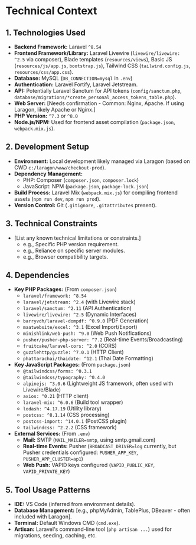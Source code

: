 # Technical Context

## 1. Technologies Used

*   **Backend Framework:** Laravel `^8.54`
*   **Frontend Framework/Library:** Laravel Livewire (`livewire/livewire: ^2.5` via composer), Blade templates (`resources/views`), Basic JS (`resources/js/app.js`, `bootstrap.js`), Tailwind CSS (`tailwind.config.js`, `resources/css/app.css`).
*   **Database:** MySQL (`DB_CONNECTION=mysql` in `.env`)
*   **Authentication:** Laravel Fortify, Laravel Jetstream.
*   **API:** Potentially Laravel Sanctum for API tokens (`config/sanctum.php`, `database/migrations/*create_personal_access_tokens_table.php`).
*   **Web Server:** [Needs confirmation - Common: Nginx, Apache. If using Laragon, likely Apache or Nginx.]
*   **PHP Version:** `^7.3` or `^8.0`
*   **Node.js/NPM:** Used for frontend asset compilation (`package.json`, `webpack.mix.js`).

## 2. Development Setup

*   **Environment:** Local development likely managed via Laragon (based on CWD `c:/laragon/www/checkout-prod`).
*   **Dependency Management:**
    *   PHP: Composer (`composer.json`, `composer.lock`)
    *   JavaScript: NPM (`package.json`, `package-lock.json`)
*   **Build Process:** Laravel Mix (`webpack.mix.js`) for compiling frontend assets (`npm run dev`, `npm run prod`).
*   **Version Control:** Git (`.gitignore`, `.gitattributes` present).

## 3. Technical Constraints

*   [List any known technical limitations or constraints.]
    *   e.g., Specific PHP version requirement.
    *   e.g., Reliance on specific server modules.
    *   e.g., Browser compatibility targets.

## 4. Dependencies

*   **Key PHP Packages:** (From `composer.json`)
    *   `laravel/framework: ^8.54`
    *   `laravel/jetstream: ^2.4` (with Livewire stack)
    *   `laravel/sanctum: ^2.11` (API Authentication)
    *   `livewire/livewire: ^2.5` (Dynamic Interfaces)
    *   `barryvdh/laravel-dompdf: ^0.9.0` (PDF Generation)
    *   `maatwebsite/excel: ^3.1` (Excel Import/Export)
    *   `minishlink/web-push: ^9.0` (Web Push Notifications)
    *   `pusher/pusher-php-server: ^7.2` (Real-time Events/Broadcasting)
    *   `fruitcake/laravel-cors: ^2.0` (CORS)
    *   `guzzlehttp/guzzle: ^7.0.1` (HTTP Client)
    *   `phattarachai/thaidate: ^12.1` (Thai Date Formatting)
*   **Key JavaScript Packages:** (From `package.json`)
    *   `@tailwindcss/forms: ^0.3.1`
    *   `@tailwindcss/typography: ^0.4.0`
    *   `alpinejs: ^3.0.6` (Lightweight JS framework, often used with Livewire/Blade)
    *   `axios: ^0.21` (HTTP client)
    *   `laravel-mix: ^6.0.6` (Build tool wrapper)
    *   `lodash: ^4.17.19` (Utility library)
    *   `postcss: ^8.1.14` (CSS processing)
    *   `postcss-import: ^14.0.1` (PostCSS plugin)
    *   `tailwindcss: ^2.2.2` (CSS framework)
*   **External Services:** (From `.env`)
    *   **Mail:** SMTP (`MAIL_MAILER=smtp`, using smtp.gmail.com)
    *   **Real-time Events:** Pusher (`BROADCAST_DRIVER=log` currently, but Pusher credentials configured: `PUSHER_APP_KEY`, `PUSHER_APP_CLUSTER=ap1`)
    *   **Web Push:** VAPID keys configured (`VAPID_PUBLIC_KEY`, `VAPID_PRIVATE_KEY`)

## 5. Tool Usage Patterns

*   **IDE:** VS Code (inferred from environment details).
*   **Database Management:** [e.g., phpMyAdmin, TablePlus, DBeaver - often included with Laragon].
*   **Terminal:** Default Windows CMD (`cmd.exe`).
*   **Artisan:** Laravel's command-line tool (`php artisan ...`) used for migrations, seeding, caching, etc.
